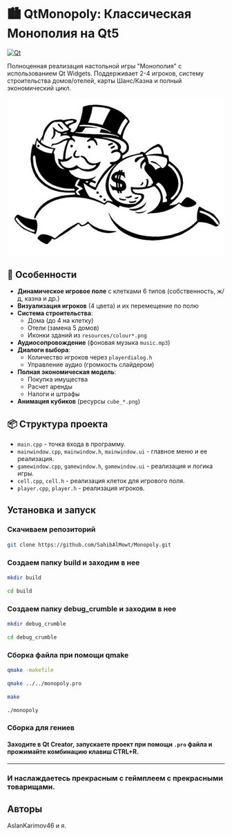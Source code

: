 # 🏙️ QtMonopoly: Классическая Монополия на Qt5

[![Qt](https://img.shields.io/badge/Qt-5.15%2B-brightgreen)](https://www.qt.io/)

Полноценная реализация настольной игры "Монополия" с использованием Qt Widgets. Поддерживает 2-4 игроков, систему строительства домов/отелей, карты Шанс/Казна и полный экономический цикл.

![Скриншот интерфейса](resources/uncle.jpg)

## 🚀 Особенности
- **Динамическое игровое поле** с клетками 6 типов (собственность, ж/д, казна и др.)
- **Визуализация игроков** (4 цвета) и их перемещение по полю
- **Система строительства**:
  - Дома (до 4 на клетку)
  - Отели (замена 5 домов)
  - Иконки зданий из `resources/colour*.png`
- **Аудиосопровождение** (фоновая музыка `music.mp3`)
- **Диалоги выбора**:
  - Количество игроков через `playerdialog.h`
  - Управление аудио (громкость слайдером)
- **Полная экономическая модель**:
  - Покупка имущества
  - Расчет аренды
  - Налоги и штрафы
- **Анимация кубиков** (ресурсы `cube_*.png`)

## 📦 Структура проекта

- `main.cpp` - точка входа в программу.
- `mainwindow.cpp`, `mainwindow.h`, `mainwindow.ui` - главное меню и ее реализация.
- `gamewindow.cpp`, `gamewindow.h`, `gamewindow.ui` - реализация и логика игры.
- `cell.cpp`, `cell.h` - реализация клеток для игрового поля.
- `player.cpp`, `player.h` - реализация игроков.

## Установка и запуск

### Скачиваем репозиторий

```bash
git clone https://github.com/SahibAlMowt/Monopoly.git
```

### Создаем папку build и заходим в нее

```bash
mkdir build
```

```bash
cd build
```
### Создаем папку debug_crumble и заходим в нее

```bash
mkdir debug_crumble
```

```bash
cd debug_crumble
```

### Сборка файла при помощи qmake

```bash 
qmake -makefile
```
```bash 
qmake ../../monopoly.pro
```

```bash 
make
```
```bash
./monopoly
```

### Сборка для гениев 

#### Заходите в Qt Creator, запускаете проект при помощи `.pro` файла и прожимайте комбинацию клавиш CTRL+R.

---

### И наслаждаетесь прекрасным с геймплеем с прекрасными товарищами.

## Авторы

AslanKarimov46 и я.
